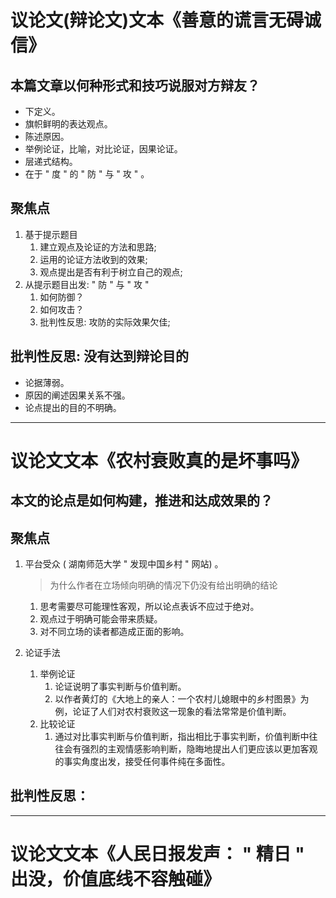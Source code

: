 # 议论文(辩论文)文本《善意的谎言无碍诚信》

## 本篇文章以何种形式和技巧说服对方辩友？  
* 下定义。  
* 旗帜鲜明的表达观点。  
* 陈述原因。  
* 举例论证，比喻，对比论证，因果论证。  
* 层递式结构。  
* 在于 " 度 " 的 " 防 " 与 " 攻 " 。   

## 聚焦点  
1. 基于提示题目
   1. 建立观点及论证的方法和思路;   
   2. 运用的论证方法收到的效果;  
   3. 观点提出是否有利于树立自己的观点;  
2. 从提示题目出发:  " 防 " 与 " 攻 " 
   1. 如何防御？  
   2. 如何攻击？  
   3. 批判性反思: 攻防的实际效果欠佳;  


## 批判性反思: 没有达到辩论目的  
* 论据薄弱。  
* 原因的阐述因果关系不强。  
* 论点提出的目的不明确。  

---

# 议论文文本《农村衰败真的是坏事吗》
## 本文的论点是如何构建，推进和达成效果的？  

## 聚焦点
1. 平台受众 ( 湖南师范大学 " 发现中国乡村 " 网站) 。  

   >为什么作者在立场倾向明确的情况下仍没有给出明确的结论
   1. 思考需要尽可能理性客观，所以论点表诉不应过于绝对。   
   2. 观点过于明确可能会带来质疑。  
   3. 对不同立场的读者都造成正面的影响。  
   
2. 论证手法
   1. 举例论证
      1. 论证说明了事实判断与价值判断。 
      2. 以作者黄灯的《大地上的亲人：一个农村儿媳眼中的乡村图景》为例，论证了人们对农村衰败这一现象的看法常常是价值判断。  
   2. 比较论证
      1. 通过对比事实判断与价值判断，指出相比于事实判断，价值判断中往往会有强烈的主观情感影响判断，隐晦地提出人们更应该以更加客观的事实角度出发，接受任何事件纯在多面性。  
   

## 批判性反思：

---

# 议论文文本《人民日报发声： " 精日 " 出没，价值底线不容触碰》